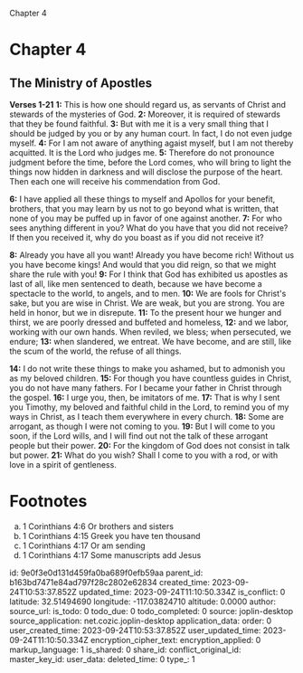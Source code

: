 Chapter 4

# Chapter 4
## The Ministry of Apostles
**Verses 1-21**
**1:** This is how one should regard us, as servants of Christ and stewards of the mysteries of God.
**2:** Moreover, it is required of stewards that they be found faithful.
**3:** But with me it is a very small thing that I should be judged by you or by any human court. In fact, I do not even judge myself.
**4:** For I am not aware of anything agaist myself, but I am not thereby acquitted. It is the Lord who judges me.
**5:** Therefore do not pronounce judgment before the time, before the Lord comes, who will bring to light the things now hidden in darkness and will disclose the purpose of the heart. Then each one will receive his commendation from God.

**6:** I have applied all these things to myself and Apollos for your benefit, brothers, that you may learn by us not to go beyond what is written, that none of you may be puffed up in favor of one against another.
**7:** For who sees anything different in you? What do you have that you did not receive? If then you received it, why do you boast as if you did not receive it?

**8:** Already you have all you want! Already you have become rich! Without us you have become kings! And would that you did reign, so that we might share the rule with you!
**9:** For I think that God has exhibited us apostles as last of all, like men sentenced to death, because we have become a spectacle to the world, to angels, and to men.
**10:** We are fools for Christ's sake, but you are wise in Christ. We are weak, but you are strong. You are held in honor, but we in disrepute.
**11:** To the present hour we hunger and thirst, we are poorly dressed and buffeted and homeless,
**12:** and we labor, working with our own hands. When reviled, we bless; when persecuted, we endure;
**13:** when slandered, we entreat. We have become, and are still, like the scum of the world, the refuse of all things.

**14:** I do not write these things to make you ashamed, but to admonish you as my beloved children.
**15:** For though you have countless guides in Christ, you do not have many fathers. For I became your father in Christ through the gospel.
**16:** I urge you, then, be imitators of me.
**17:** That is why I sent you Timothy, my beloved and faithful child in the Lord, to remind you of my ways in Christ, as I teach them everywhere in every church.
**18:** Some are arrogant, as though I were not coming to you.
**19:** But I will come to you soon, if the Lord wills, and I will find out not the talk of these arrogant people but their power.
**20:** For the kingdom of God does not consist in talk but power.
**21:** What do you wish? Shall I come to you with a rod, or with love in a spirit of gentleness.

# Footnotes
<ol type='a'>
	<li>1 Corinthians 4:6 Or brothers and sisters</li>
	<li>1 Corinthians 4:15 Greek you have ten thousand</li>
	<li>1 Corinthians 4:17 Or am sending</li>
	<li>1 Corinthians 4:17 Some manuscripts add Jesus</li>
</ol>


id: 9e0f3e0d131d459fa0ba689f0efb59aa
parent_id: b163bd7471e84ad797f28c2802e62834
created_time: 2023-09-24T10:53:37.852Z
updated_time: 2023-09-24T11:10:50.334Z
is_conflict: 0
latitude: 32.51494690
longitude: -117.03824710
altitude: 0.0000
author: 
source_url: 
is_todo: 0
todo_due: 0
todo_completed: 0
source: joplin-desktop
source_application: net.cozic.joplin-desktop
application_data: 
order: 0
user_created_time: 2023-09-24T10:53:37.852Z
user_updated_time: 2023-09-24T11:10:50.334Z
encryption_cipher_text: 
encryption_applied: 0
markup_language: 1
is_shared: 0
share_id: 
conflict_original_id: 
master_key_id: 
user_data: 
deleted_time: 0
type_: 1